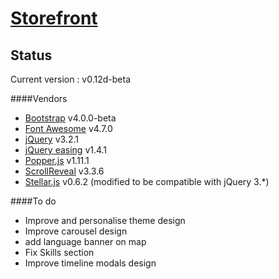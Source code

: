 [Storefront](https://www.gilleshenrard.com)
==========================================

Status
------

Current version : v0.12d-beta

####Vendors
- [Bootstrap](https://getbootstrap.com/) v4.0.0-beta
- [Font Awesome](http://fontawesome.io/) v4.7.0
- [jQuery](https://jquery.com/) v3.2.1
- [jQuery easing](https://jqueryui.com/easing/) v1.4.1
- [Popper.js](https://popper.js.org/) v1.11.1
- [ScrollReveal](https://scrollrevealjs.org/) v3.3.6
- [Stellar.js](http://markdalgleish.com/projects/stellar.js/) v0.6.2 (modified to be compatible with jQuery 3.*)

####To do

- Improve and personalise theme design
- Improve carousel design
- add language banner on map
- Fix Skills section
- Improve timeline modals design

